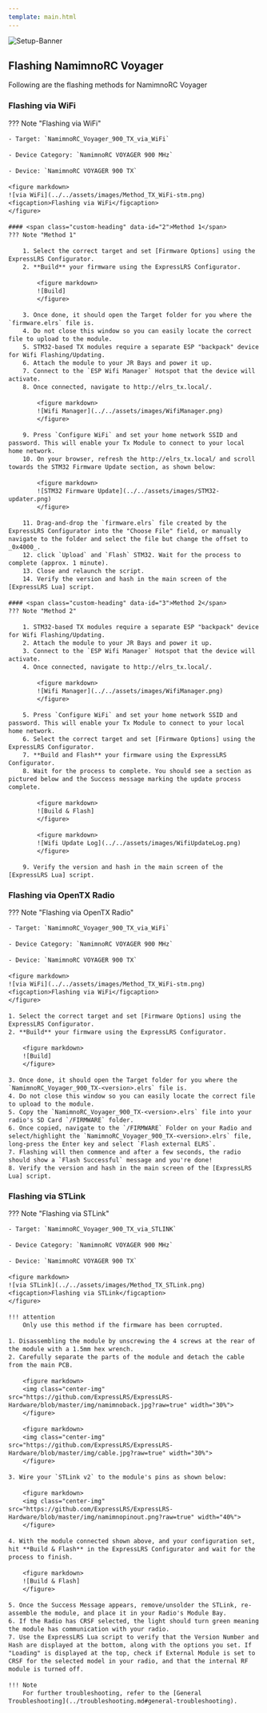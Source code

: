 ```yaml
---
template: main.html
---
```


![Setup-Banner](https://raw.githubusercontent.com/ExpressLRS/ExpressLRS-hardware/master/img/quick-start.png)

## Flashing NamimnoRC Voyager

Following are the flashing methods for NamimnoRC Voyager

### <span class="custom-heading" data-id="1">Flashing via WiFi</span>
??? Note "Flashing via WiFi"

    - Target: `NamimnoRC_Voyager_900_TX_via_WiFi`

    - Device Category: `NamimnoRC VOYAGER 900 MHz`

    - Device: `NamimnoRC VOYAGER 900 TX`

    <figure markdown>
    ![via WiFi](../../assets/images/Method_TX_WiFi-stm.png)
    <figcaption>Flashing via WiFi</figcaption>
    </figure>

    #### <span class="custom-heading" data-id="2">Method 1</span>
    ??? Note "Method 1"

        1. Select the correct target and set [Firmware Options] using the ExpressLRS Configurator.
        2. **Build** your firmware using the ExpressLRS Configurator.

            <figure markdown>
            ![Build]
            </figure>

        3. Once done, it should open the Target folder for you where the `firmware.elrs` file is. 
        4. Do not close this window so you can easily locate the correct file to upload to the module.
        5. STM32-based TX modules require a separate ESP "backpack" device for Wifi Flashing/Updating. 
        6. Attach the module to your JR Bays and power it up. 
        7. Connect to the `ESP Wifi Manager` Hotspot that the device will activate. 
        8. Once connected, navigate to http://elrs_tx.local/.

            <figure markdown>
            ![Wifi Manager](../../assets/images/WifiManager.png)
            </figure>

        9. Press `Configure WiFi` and set your home network SSID and password. This will enable your Tx Module to connect to your local home network.
        10. On your browser, refresh the http://elrs_tx.local/ and scroll towards the STM32 Firmware Update section, as shown below:

            <figure markdown>
            ![STM32 Firmware Update](../../assets/images/STM32-updater.png)
            </figure>

        11. Drag-and-drop the `firmware.elrs` file created by the ExpressLRS Configurator into the "Choose File" field, or manually navigate to the folder and select the file but change the offset to _0x4000_.
        12. click `Upload` and `Flash` STM32. Wait for the process to complete (approx. 1 minute).
        13. Close and relaunch the script.
        14. Verify the version and hash in the main screen of the [ExpressLRS Lua] script.

    #### <span class="custom-heading" data-id="3">Method 2</span>
    ??? Note "Method 2"

        1. STM32-based TX modules require a separate ESP "backpack" device for Wifi Flashing/Updating. 
        2. Attach the module to your JR Bays and power it up. 
        3. Connect to the `ESP Wifi Manager` Hotspot that the device will activate. 
        4. Once connected, navigate to http://elrs_tx.local/.

            <figure markdown>
            ![Wifi Manager](../../assets/images/WifiManager.png)
            </figure>

        5. Press `Configure WiFi` and set your home network SSID and password. This will enable your Tx Module to connect to your local home network.
        6. Select the correct target and set [Firmware Options] using the ExpressLRS Configurator.
        7. **Build and Flash** your firmware using the ExpressLRS Configurator.
        8. Wait for the process to complete. You should see a section as pictured below and the Success message marking the update process complete.

            <figure markdown>
            ![Build & Flash]
            </figure>

            <figure markdown>
            ![Wifi Update Log](../../assets/images/WifiUpdateLog.png)
            </figure>

        9. Verify the version and hash in the main screen of the [ExpressLRS Lua] script.

### <span class="custom-heading" data-id="4">Flashing via OpenTX Radio</span>
??? Note "Flashing via OpenTX Radio"

    - Target: `NamimnoRC_Voyager_900_TX_via_WiFi`

    - Device Category: `NamimnoRC VOYAGER 900 MHz`

    - Device: `NamimnoRC VOYAGER 900 TX`

    <figure markdown>
    ![via WiFi](../../assets/images/Method_TX_WiFi-stm.png)
    <figcaption>Flashing via WiFi</figcaption>
    </figure>

    1. Select the correct target and set [Firmware Options] using the ExpressLRS Configurator.
    2. **Build** your firmware using the ExpressLRS Configurator.

        <figure markdown>
        ![Build]
        </figure>

    3. Once done, it should open the Target folder for you where the `NamimnoRC_Voyager_900_TX-<version>.elrs` file is. 
    4. Do not close this window so you can easily locate the correct file to upload to the module.
    5. Copy the `NamimnoRC_Voyager_900_TX-<version>.elrs` file into your radio's SD Card `/FIRMWARE` folder.
    6. Once copied, navigate to the `/FIRMWARE` Folder on your Radio and select/highlight the `NamimnoRC_Voyager_900_TX-<version>.elrs` file, long-press the Enter key and select `Flash external ELRS`. 
    7. Flashing will then commence and after a few seconds, the radio should show a `Flash Successful` message and you're done!
    8. Verify the version and hash in the main screen of the [ExpressLRS Lua] script.

### <span class="custom-heading" data-id="5">Flashing via STLink</span>
??? Note "Flashing via STLink"

    - Target: `NamimnoRC_Voyager_900_TX_via_STLINK`

    - Device Category: `NamimnoRC VOYAGER 900 MHz`

    - Device: `NamimnoRC VOYAGER 900 TX`

    <figure markdown>
    ![via STLink](../../assets/images/Method_TX_STLink.png)
    <figcaption>Flashing via STLink</figcaption>
    </figure>

    !!! attention 
        Only use this method if the firmware has been corrupted.

    1. Disassembling the module by unscrewing the 4 screws at the rear of the module with a 1.5mm hex wrench. 
    2. Carefully separate the parts of the module and detach the cable from the main PCB.

        <figure markdown>
        <img class="center-img" src="https://github.com/ExpressLRS/ExpressLRS-Hardware/blob/master/img/namimnoback.jpg?raw=true" width="30%">
        </figure>

        <figure markdown>
        <img class="center-img" src="https://github.com/ExpressLRS/ExpressLRS-Hardware/blob/master/img/cable.jpg?raw=true" width="30%">
        </figure>

    3. Wire your `STLink v2` to the module's pins as shown below:

        <figure markdown>
        <img class="center-img" src="https://github.com/ExpressLRS/ExpressLRS-Hardware/blob/master/img/namimnopinout.png?raw=true" width="40%">
        </figure>

    4. With the module connected shown above, and your configuration set, hit **Build & Flash** in the ExpressLRS Configurator and wait for the process to finish.

        <figure markdown>
        ![Build & Flash]
        </figure>

    5. Once the Success Message appears, remove/unsolder the STLink, re-assemble the module, and place it in your Radio's Module Bay.
    6. If the Radio has CRSF selected, the light should turn green meaning the module has communication with your radio.
    7. Use the ExpressLRS Lua script to verify that the Version Number and Hash are displayed at the bottom, along with the options you set. If "Loading" is displayed at the top, check if External Module is set to CRSF for the selected model in your radio, and that the internal RF module is turned off.

    !!! Note
        For further troubleshooting, refer to the [General Troubleshooting](../troubleshooting.md#general-troubleshooting).

[Build]: ../../assets/images/Build.png
[Build & Flash]: ../../assets/images/BuildFlash.png
[Firmware Options]: ../firmware-options.md
[Radio Preparation]: tx-prep.md
[ExpressLRS Lua]: lua-howto.md
[General Troubleshooting]: ../troubleshooting.md#general-troubleshooting

<script src="../../../assets/javascripts/admonition-enhancement.js"></script>